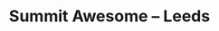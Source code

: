 ---
layout: photo
img: http://farm9.staticflickr.com/8453/8036578489_24f1d26530_b.jpg
rewriteUrl: http://www.flickr.com/photos/oliverjash/8036578489
resrc: true
title: Summit Awesome – Leeds
---
